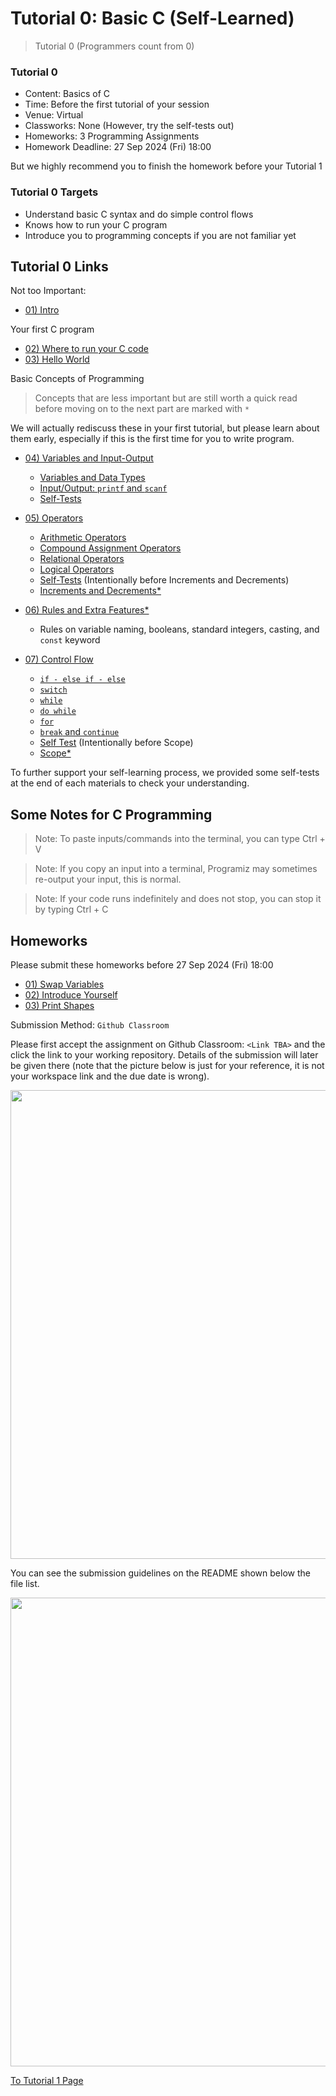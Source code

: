 # Tutorial 0: Basic C (Self-Learned)

> Tutorial 0 (Programmers count from 0)

### Tutorial 0

- Content: Basics of C
- Time: Before the first tutorial of your session
- Venue: Virtual
- Classworks: None (However, try the self-tests out)
- Homeworks: 3 Programming Assignments
- Homework Deadline: 27 Sep 2024 (Fri) 18:00

But we highly recommend you to finish the homework before your Tutorial 1

### Tutorial 0 Targets

* Understand basic C syntax and do simple control flows
* Knows how to run your C program
* Introduce you to programming concepts if you are not familiar yet

## Tutorial 0 Links

Not too Important:

* [01) Intro](01-intro.md)

Your first C program 

* [02) Where to run your C code](02-where-to-write-code.md)
* [03) Hello World](03-hello-world.md)

Basic Concepts of Programming

> Concepts that are less important but are still worth a quick read before moving on to the next part are marked with `*`

We will actually rediscuss these in your first tutorial, but please learn about them early, especially if this is the first time for you to write program.

* [04) Variables and Input-Output](04-variable-io.md) 
  * [Variables and Data Types](04-variable-io.md#variables-and-data-types)
  * [Input/Output: `printf` and `scanf`](04-variable-io.md#input-output-printf-and-scanf)
  * [Self-Tests](04-variable-io.md#self-test)


* [05) Operators](05-operators.md)
  * [Arithmetic Operators](05-operators.md#arithmetic-operators)
  * [Compound Assignment Operators](05-operators.md#compound-assignment-operators)
  * [Relational Operators](05-operators.md#relational-operators)
  * [Logical Operators](05-operators.md#logical-operators)
  * [Self-Tests](05-operators.md#self-test) (Intentionally before Increments and Decrements)
  * [Increments and Decrements*](05-operators.md#increments-and-decrements)


* [06) Rules and Extra Features*](06-rules-and-extra-features.md) 
  * Rules on variable naming, booleans, standard integers, casting, and `const` keyword

* [07) Control Flow](07-control-flow.md)
  * [`if - else if - else`](07-control-flow.md#if-else-if-and-else-statements)
  * [`switch`](07-control-flow.md#switch-statements)
  * [`while`](07-control-flow.md#while-loop)
  * [`do while`](07-control-flow.md#do-while-loop)
  * [`for`](07-control-flow.md#for-loop)
  * [`break` and `continue`](07-control-flow.md#break-and-continue)
  * [Self Test](07-control-flow.md#self-test) (Intentionally before Scope)
  * [Scope*](07-control-flow.md#scopes)


To further support your self-learning process, we provided some self-tests at the end of each materials to check your understanding.

## Some Notes for C Programming

> Note: To paste inputs/commands into the terminal, you can type Ctrl + V

> Note: If you copy an input into a terminal, Programiz may sometimes re-output your input, this is normal. 

> Note: If your code runs indefinitely and does not stop, you can stop it by typing Ctrl + C


## Homeworks

Please submit these homeworks before 27 Sep 2024 (Fri) 18:00

* [01) Swap Variables](homeworks/hw01-swap-variable.md)
* [02) Introduce Yourself](homeworks/hw02-introduce-yourself.md)
* [03) Print Shapes](homeworks/hw03-print-shapes.md)


Submission Method: `Github Classroom`

Please first accept the assignment on Github Classroom: `<Link TBA>` and the click the link to your working repository. Details of the submission will later be given there (note that the picture below is just for your reference, it is not your workspace link and the due date is wrong).

<img src="https://github.com/user-attachments/assets/51aa6aec-39e6-4a1a-8d43-457153e95d42" width="750">

You can see the submission guidelines on the README shown below the file list.

<img src="https://github.com/user-attachments/assets/2ae49d4a-6a6b-44eb-81ef-09e406ac7746" width="750">

<br/>

[To Tutorial 1 Page](../tutorial-1-c-and-cubeide-setup/README.md)
